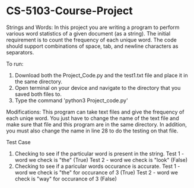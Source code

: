 # CS-5103-Course-Project

Strings and Words: In this project you are writing a program to perform various word statistics of a given document (as a string). The initial requirement is to count the frequency of each unique word. The code should support combinations of space, tab, and newline characters as separators.


To run:
1. Download both the Project_Code.py and the test1.txt file and place it in the same directory.
2. Open terminal on your device and navigate to the directory that you saved both files to.
3. Type the command 'python3 Project_code.py'

Modifications:
This program can take text  files and give the frequency of each uniqe word. You just have to change the name of the text file and make sure that file and this program are in the same directory. In addition, you must also change the name in line 28 to do the  testing on that file. 


Test Case
1. Checking to see if the particular word is present in the string.
   Test 1 - word we check is "the" (True)
   Test 2 - word we check is "look" (False)
2. Checking to see if a paricular words occurance is accurate. 
   Test 1 - word we check is "the" for occurance of 3 (True)
   Test 2 - word we check is "way" for occurance of 3 (False)
